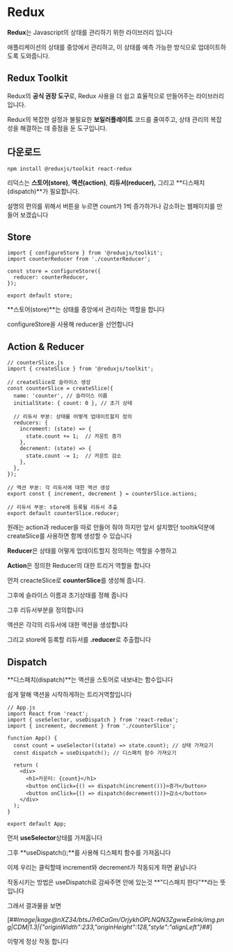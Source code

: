 # **Redux**

**Redux**는 Javascript의 상태를 관리하기 위한 라이브러리 입니다

애플리케이션의 상태를 중앙에서 관리하고, 이 상태를 예측 가능한 방식으로 업데이트하도록 도와줍니다.

## **Redux Toolkit**

Redux의 **공식 권장 도구**로, Redux 사용을 더 쉽고 효율적으로 만들어주는 라이브러리입니다.

Redux의 복잡한 설정과 불필요한 **보일러플레이트** 코드를 줄여주고, 상태 관리의 복잡성을 해결하는 데 중점을 둔 도구입니다.

## **다운로드**

```
npm install @reduxjs/toolkit react-redux
```

리덕스는 **스토어(store)**, **액션(action)**, **리듀서(reducer),** 그리고 **디스패치(dispatch)**가 필요합니다.

설명의 편의를 위해서 버튼을 누르면 count가 1씩 증가하거나 감소하는 웹페이지를 만들어 보겠습니다

## **Store**

```
import { configureStore } from '@reduxjs/toolkit';
import counterReducer from './counterReducer';

const store = configureStore({
  reducer: counterReducer,
});

export default store;
```

**스토어(store)**는 상태를 중앙에서 관리하는 역할을 합니다

configureStore을 사용해 reducer을 선언합니다

## **Action & Reducer**

```
// counterSlice.js
import { createSlice } from '@reduxjs/toolkit';

// createSlice로 슬라이스 생성
const counterSlice = createSlice({
  name: 'counter', // 슬라이스 이름
  initialState: { count: 0 }, // 초기 상태

  // 리듀서 부분: 상태를 어떻게 업데이트할지 정의
  reducers: {
    increment: (state) => {
      state.count += 1;  // 카운트 증가
    },
    decrement: (state) => {
      state.count -= 1;  // 카운트 감소
    },
  },
});

// 액션 부분: 각 리듀서에 대한 액션 생성
export const { increment, decrement } = counterSlice.actions;

// 리듀서 부분: store에 등록될 리듀서 추출
export default counterSlice.reducer;
```

원래는 action과 reducer을 따로 만들어 줘야 하지만 앞서 설치했던 tooltik덕분에 createSlice를 사용하면 함께 생성할 수 있습니다

**Reducer**은 상태를 어떻게 업데이트할지 정의하는 역할을 수행하고

**Action**은 정의한 Reducer의 대한 트리거 역할을 합니다

먼저 creacteSlice로 **counterSlice**를 생성해 줍니다.

그후에 슬라이스 이름과 초기상태를 정해 줍니다

그후 리듀서부분을 정의합니다

액션은 각각의 리듀서에 대한 액션을 생성합니다

그리고 store에 등록할 리듀서를 **.reducer**로 추출합니다

## **Dispatch**

**디스패치(dispatch)**는 액션을 스토어로 내보내는 함수입니다

쉽게 말해 액션을 시작하게하는 트리거역할입니다

```
// App.js
import React from 'react';
import { useSelector, useDispatch } from 'react-redux';
import { increment, decrement } from './counterSlice';

function App() {
  const count = useSelector((state) => state.count); // 상태 가져오기
  const dispatch = useDispatch(); // 디스패치 함수 가져오기

  return (
    <div>
      <h1>카운터: {count}</h1>
      <button onClick={() => dispatch(increment())}>증가</button>
      <button onClick={() => dispatch(decrement())}>감소</button>
    </div>
  );
}

export default App;
```

먼저 **useSelector**상태를 가져옵니다

그후 **useDispatch();**를 사용해 디스페치 함수를 가져옵니다

이제 우리는 클릭할때 increment와 decrement가 작동되게 하면 끝납니다

작동시키는 방법은 useDispatch로 감싸주면 안에 있는것 **"디스패치 한다"**라는 뜻입니다

그래서 결과물을 보면

[##_Image|kage@nXZ34/btsJ7r6CaGm/OrjykhOPLNQN3ZgwwEeInk/img.png|CDM|1.3|{"originWidth":233,"originHeight":128,"style":"alignLeft"}_##]

이렇게 정상 작동 합니다
